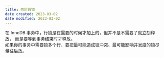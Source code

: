 ```yaml
---
title: 两阶段锁
date created: 2023-03-02
date modified: 2023-03-02
---
```


在 InnoDB 事务中，行锁是在需要的时候才加上的，但并不是不需要了就立刻释放， 而是要等到事务结束时才释放。  
如果你的事务中需要锁多个行，要把最可能造成锁冲突、最可能影响并发度的锁尽量往后放。
